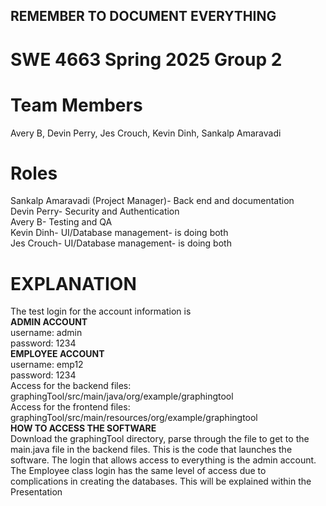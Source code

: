 ## REMEMBER TO DOCUMENT EVERYTHING
# SWE 4663 Spring 2025 Group 2 
# Team Members
Avery B, Devin Perry, Jes Crouch, Kevin Dinh, Sankalp Amaravadi
# Roles
Sankalp Amaravadi (Project Manager)- Back end and documentation <br />
Devin Perry- Security and Authentication <br />
Avery B- Testing and QA <br />
Kevin Dinh- UI/Database management- is doing both <br />
Jes Crouch- UI/Database management- is doing both 
# EXPLANATION
The test login for the account information is <br />
**ADMIN ACCOUNT** <br />
username: admin <br />
password: 1234 <br />
**EMPLOYEE ACCOUNT**<br />
username: emp12 <br />
password: 1234 <br />
Access for the backend files:  graphingTool/src/main/java/org/example/graphingtool <br />
Access for the frontend files:  graphingTool/src/main/resources/org/example/graphingtool <br />
**HOW TO ACCESS THE SOFTWARE** <br />
Download the graphingTool directory, parse through the file to get to the main.java file in the backend files.  This is the code that launches the software.  The login that allows access to everything is the admin account.  The Employee class login has the same level of access due to complications in creating the databases.  This will be explained within the Presentation
